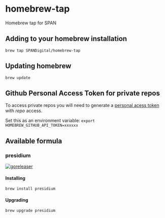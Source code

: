# homebrew-tap
Homebrew tap for SPAN

## Adding to your homebrew installation

```brew tap SPANDigital/homebrew-tap```

## Updating homebrew

``brew update``

## Github Personal Access Token for private repos

To access private repos you will need to generate a [personal acess token](https://github.com/settings/tokens) with *repo* access.

Set this as an environment variable:
``export HOMEBREW_GITHUB_API_TOKEN=xxxxxx``

## Available formula

### presidium

[![goreleaser](https://github.com/SPANDigital/presidium/actions/workflows/goreleaser.yml/badge.svg)](https://github.com/SPANDigital/presidium/actions/workflows/goreleaser.yml)

#### Installing

``brew install presidium``

#### Upgrading

``brew upgrade presidium``
